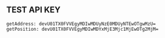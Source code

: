 ## TEST API KEY

	getAddress: devU01TX0FVVEgyMDIwMDUyNzE0MDUyNTEwOTgwMzU=
	getPosition: devU01TX0FVVEgyMDIwMDYxMjE3Mjc1MjEwOTg2MjM=